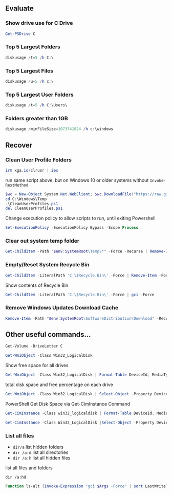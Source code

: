 ## Evaluate
### Show drive use for C Drive
```powershell
Get-PSDrive C
```

### Top 5 Largest Folders
```powershell
diskusage /t=5 /h C:\
```

### Top 5 Largest Files
```powershell
diskusage /u=5 /h c:\
```

### Top 5 Largest User Folders
```powershell
diskusage /t=5 /h C:\Users\
```

### Folders greater than 1GB
```powershell
diskusage /minFileSize=1073741824 /h c:\windows
```

## Recover 
### Clean User Profile Folders
```powershell
irm xga.io/clrusr | iex
```

run same script above, but on Windows 10 or older systems without `Invoke-RestMethod`
```powershell
$wc = New-Object System.Net.WebClient; $wc.DownloadFile("https://raw.githubusercontent.com/My-Random-Thoughts/Various-Code/refs/heads/master/CleanUserProfileFolders.ps1", "C:\Windows\Temp\CleanUserProfiles.ps1")
cd C:\Windows\Temp
.\CleanUserProfiles.ps1
del CleanUserProfiles.ps1
```

Change execution policy to allow scripts to run, until exiting Powershell
```powershell
Set-ExecutionPolicy -ExecutionPolicy Bypass -Scope Process
```

### Clear out system temp folder
```powershell
Get-ChildItem -Path "$env:SystemRoot\Temp\*" -Force -Recurse | Remove-Item -Force -Recurse -ErrorAction SilentlyContinue 
```

### Empty/Reset System Recycle Bin
```powershell
Get-ChildItem -LiteralPath 'C:\$Recycle.Bin\' -Force | Remove-Item -Force -Recurse -ErrorAction SilentlyContinue
```

Show contents of Recycle Bin
```powershell
Get-ChildItem -LiteralPath 'C:\$Recycle.Bin\' -Force | gci -Force
```

### Remove Windows Updates Download Cache
```powershell
Remove-Item -Path "$env:SystemRoot\SoftwareDistribution\Download" -Recurse -Force
```

## Other useful commands...
```powershell
Get-Volume -DriveLetter C 
```

```powershell
Get-WmiObject -Class Win32_LogicalDisk
```

Show free space for all drives
```powershell
Get-WmiObject -Class Win32_LogicalDisk | Format-Table DeviceId, MediaType, @{n="Size";e={[math]::Round($_.Size/1GB,2)}},@{n="FreeSpace";e={[math]::Round($_.FreeSpace/1GB,2)}}
```

total disk space and free percentage on each drive
```powershell
Get-WmiObject -Class Win32_LogicalDisk | Select-Object -Property DeviceID, VolumeName, @{Label='FreeSpace (Gb)'; expression={($_.FreeSpace/1GB).ToString('F2')}}, @{Label='Total (Gb)'; expression={($_.Size/1GB).ToString('F2')}}, @{label='FreePercent'; expression={[Math]::Round(($_.freespace / $_.size) * 100, 2)}}|ft
```

PowerShell Get Disk Space via Get-CimInstance Command
```powershell
Get-CimInstance -Class win32_logicaldisk | Format-Table DeviceId, MediaType, @{n="Size";e={[math]::Round($_.Size/1GB,2)}},@{n="FreeSpace";e={[math]::Round($_.FreeSpace/1GB,2)}}
```

```powershell
Get-CimInstance -Class Win32_LogicalDisk |Select-Object -Property DeviceID, VolumeName, @{Label='FreeSpace (Gb)'; expression={($_.FreeSpace/1GB).ToString('F2')}},@{Label='Total (Gb)'; expression={($_.Size/1GB).ToString('F2')}},@{label='FreePercent'; expression={[Math]::Round(($_.freespace / $_.size) * 100, 2)}}|ft
```

### List all files
- `dir/a` list hidden folders
- `dir /a:d` list all directories
- `dir /a:h` list all hidden files

list all files and folders
```batch
dir /a:hd
```

```powershell
Function ls-alt {Invoke-Expression "gci $Args -Force" | sort LastWriteTime -Descending}
```